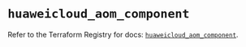 # `huaweicloud_aom_component`

Refer to the Terraform Registry for docs: [`huaweicloud_aom_component`](https://registry.terraform.io/providers/huaweicloud/huaweicloud/1.71.1/docs/resources/aom_component).
